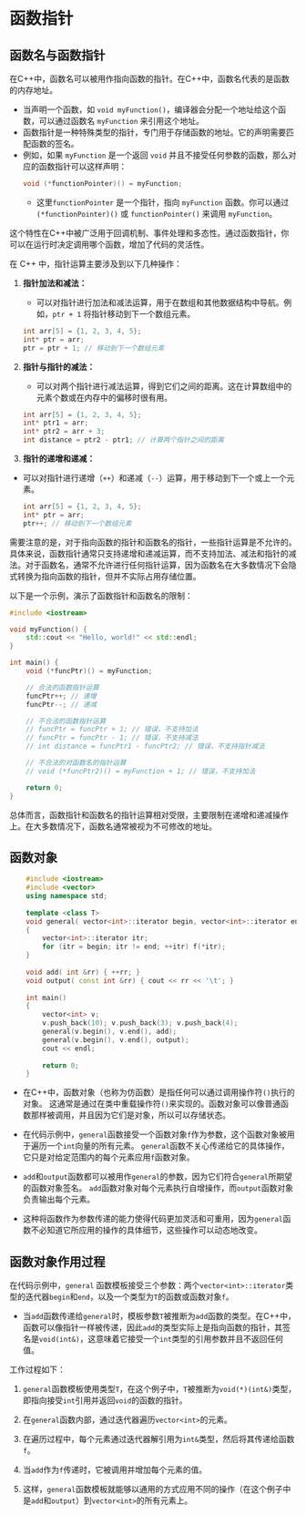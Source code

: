 # 函数指针

## 函数名与函数指针
在C++中，函数名可以被用作指向函数的指针。在C++中，函数名代表的是函数的内存地址。

- 当声明一个函数，如 `void myFunction()`，编译器会分配一个地址给这个函数，可以通过函数名 `myFunction` 来引用这个地址。
- 函数指针是一种特殊类型的指针，专门用于存储函数的地址。它的声明需要匹配函数的签名。
- 例如，如果 `myFunction` 是一个返回 `void` 并且不接受任何参数的函数，那么对应的函数指针可以这样声明：
    ```C++
    void (*functionPointer)() = myFunction;
    ```
    - 这里`functionPointer` 是一个指针，指向 `myFunction` 函数。你可以通过 `(*functionPointer)()` 或 `functionPointer()` 来调用 `myFunction`。

这个特性在C++中被广泛用于回调机制、事件处理和多态性。通过函数指针，你可以在运行时决定调用哪个函数，增加了代码的灵活性。

在 C++ 中，指针运算主要涉及到以下几种操作：

1. **指针加法和减法：**

    - 可以对指针进行加法和减法运算，用于在数组和其他数据结构中导航。例如，`ptr + 1` 将指针移动到下一个数组元素。
    ```C++
    int arr[5] = {1, 2, 3, 4, 5};
    int* ptr = arr;
    ptr = ptr + 1; // 移动到下一个数组元素
    ```
2. **指针与指针的减法：**
    - 可以对两个指针进行减法运算，得到它们之间的距离。这在计算数组中的元素个数或在内存中的偏移时很有用。
    ```C++
    int arr[5] = {1, 2, 3, 4, 5};
    int* ptr1 = arr;
    int* ptr2 = arr + 3;
    int distance = ptr2 - ptr1; // 计算两个指针之间的距离
    ```
3. **指针的递增和递减：**
  - 可以对指针进行递增（`++`）和递减（`--`）运算，用于移动到下一个或上一个元素。

    ```C++
    int arr[5] = {1, 2, 3, 4, 5};
    int* ptr = arr;
    ptr++; // 移动到下一个数组元素
    ```

需要注意的是，对于指向函数的指针和函数名的指针，一些指针运算是不允许的。具体来说，函数指针通常只支持递增和递减运算，而不支持加法、减法和指针的减法。对于函数名，通常不允许进行任何指针运算，因为函数名在大多数情况下会隐式转换为指向函数的指针，但并不实际占用存储位置。

以下是一个示例，演示了函数指针和函数名的限制：

```C++
#include <iostream>

void myFunction() {
    std::cout << "Hello, world!" << std::endl;
}

int main() {
    void (*funcPtr)() = myFunction;

    // 合法的函数指针运算
    funcPtr++; // 递增
    funcPtr--; // 递减

    // 不合法的函数指针运算
    // funcPtr = funcPtr + 1; // 错误，不支持加法
    // funcPtr = funcPtr - 1; // 错误，不支持减法
    // int distance = funcPtr1 - funcPtr2; // 错误，不支持指针减法

    // 不合法的对函数名的指针运算
    // void (*funcPtr2)() = myFunction + 1; // 错误，不支持加法

    return 0;
}
```

总体而言，函数指针和函数名的指针运算相对受限，主要限制在递增和递减操作上。在大多数情况下，函数名通常被视为不可修改的地址。

## 函数对象
```C++
    #include <iostream>
    #include <vector>
    using namespace std;
    
    template <class T>
    void general( vector<int>::iterator begin, vector<int>::iterator end, T f)
    {
        vector<int>::iterator itr;
        for (itr = begin; itr != end; ++itr) f(*itr);
    }
    
    void add( int &rr) { ++rr; }
    void output( const int &rr) { cout << rr << '\t'; }
    
    int main()
    {
        vector<int> v;
        v.push_back(10); v.push_back(3); v.push_back(4);
        general(v.begin(), v.end(), add);
        general(v.begin(), v.end(), output);
        cout << endl;
    
        return 0;
    }
```

- 在C++中，函数对象（也称为仿函数）是指任何可以通过调用操作符`()`执行的对象。
这通常是通过在类中重载操作符`()`来实现的。函数对象可以像普通函数那样被调用，并且因为它们是对象，所以可以存储状态。

- 在代码示例中，`general`函数接受一个函数对象`f`作为参数，这个函数对象被用于遍历一个`int`向量的所有元素。
`general`函数不关心传递给它的具体操作，它只是对给定范围内的每个元素应用`f`函数对象。

- `add`和`output`函数都可以被用作`general`的参数，因为它们符合`general`所期望的函数对象签名。
`add`函数对象对每个元素执行自增操作，而`output`函数对象负责输出每个元素。

- 这种将函数作为参数传递的能力使得代码更加灵活和可重用，因为`general`函数不必知道它所应用的操作的具体细节，这些操作可以动态地改变。

## 函数对象作用过程

在代码示例中，`general` 函数模板接受三个参数：两个`vector<int>::iterator`类型的迭代器`begin`和`end`，以及一个类型为`T`的函数或函数对象`f`。

- 当`add`函数传递给`general`时，模板参数`T`被推断为`add`函数的类型。在C++中，函数可以像指针一样被传递，因此`add`的类型实际上是指向函数的指针，其签名是`void(int&)`，这意味着它接受一个`int`类型的引用参数并且不返回任何值。

工作过程如下：

1. `general`函数模板使用类型`T`，在这个例子中，`T`被推断为`void(*)(int&)`类型，即指向接受`int`引用并返回`void`的函数的指针。

2. 在`general`函数内部，通过迭代器遍历`vector<int>`的元素。

3. 在遍历过程中，每个元素通过迭代器解引用为`int&`类型，然后将其传递给函数`f`。

4. 当`add`作为`f`传递时，它被调用并增加每个元素的值。

5. 这样，`general`函数模板就能够以通用的方式应用不同的操作（在这个例子中是`add`和`output`）到`vector<int>`的所有元素上。